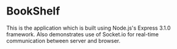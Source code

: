 # BookShelf

This is the application which is built using Node.js's Express 3.1.0 framework. Also demonstrates use of Socket.io for real-time communication between server and browser.